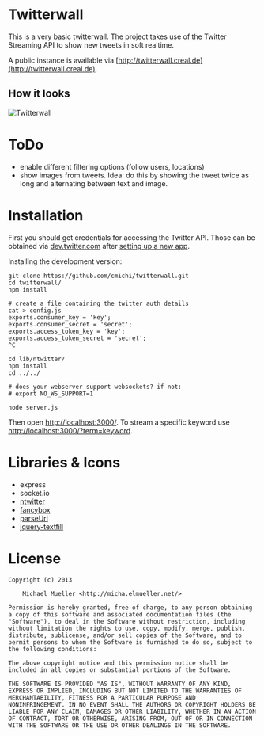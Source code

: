 # Twitterwall

This is a very basic twitterwall. The project takes use of the Twitter
Streaming API to show new tweets in soft realtime.

A public instance is available via [http://twitterwall.creal.de](http://twitterwall.creal.de).

## How it looks

![Twitterwall](https://github.com/cmichi/twitterwall/raw/master/screenshot.jpg)


# ToDo

 * enable different filtering options (follow users, locations)
 * show images from tweets. Idea: do this by showing the tweet twice as long and alternating between text and image.


# Installation

First you should get credentials for accessing the Twitter API.
Those can be obtained via [dev.twitter.com](http://dev.twitter.com) after 
[setting up a new app](https://dev.twitter.com/apps/new).

Installing the development version:

	git clone https://github.com/cmichi/twitterwall.git
	cd twitterwall/
	npm install

	# create a file containing the twitter auth details
	cat > config.js
	exports.consumer_key = 'key';
	exports.consumer_secret = 'secret';
	exports.access_token_key = 'key';
	exports.access_token_secret = 'secret';
	^C
	
	cd lib/ntwitter/
	npm install
	cd ../../

	# does your webserver support websockets? if not:
	# export NO_WS_SUPPORT=1

	node server.js

Then open [http://localhost:3000/](http://localhost:3000).
To stream a specific keyword use [http://localhost:3000/?term=keyword](http://localhost:3000/?term=keyword).


# Libraries & Icons

 * express
 * socket.io
 * [ntwitter](https://github.com/AvianFlu/ntwitter)
 * [fancybox](http://fancybox.net/)
 * [parseUri](http://stevenlevithan.com/demo/parseuri/js/assets/parseuri.js)
 * [jquery-textfill](https://github.com/jquery-textfill/jquery-textfill)


# License

	Copyright (c) 2013

		Michael Mueller <http://micha.elmueller.net/>

	Permission is hereby granted, free of charge, to any person obtaining
	a copy of this software and associated documentation files (the
	"Software"), to deal in the Software without restriction, including
	without limitation the rights to use, copy, modify, merge, publish,
	distribute, sublicense, and/or sell copies of the Software, and to
	permit persons to whom the Software is furnished to do so, subject to
	the following conditions:

	The above copyright notice and this permission notice shall be
	included in all copies or substantial portions of the Software.

	THE SOFTWARE IS PROVIDED "AS IS", WITHOUT WARRANTY OF ANY KIND,
	EXPRESS OR IMPLIED, INCLUDING BUT NOT LIMITED TO THE WARRANTIES OF
	MERCHANTABILITY, FITNESS FOR A PARTICULAR PURPOSE AND
	NONINFRINGEMENT. IN NO EVENT SHALL THE AUTHORS OR COPYRIGHT HOLDERS BE
	LIABLE FOR ANY CLAIM, DAMAGES OR OTHER LIABILITY, WHETHER IN AN ACTION
	OF CONTRACT, TORT OR OTHERWISE, ARISING FROM, OUT OF OR IN CONNECTION
	WITH THE SOFTWARE OR THE USE OR OTHER DEALINGS IN THE SOFTWARE.
